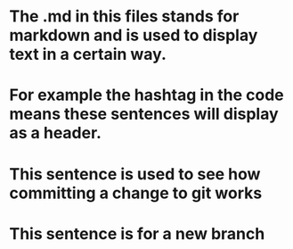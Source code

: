 # The .md in this files stands for markdown and is used to display text in a certain way.
# For example the hashtag in the code means these sentences will display as a header.

# This sentence is used to see how committing a change to git works

# This sentence is for a new branch